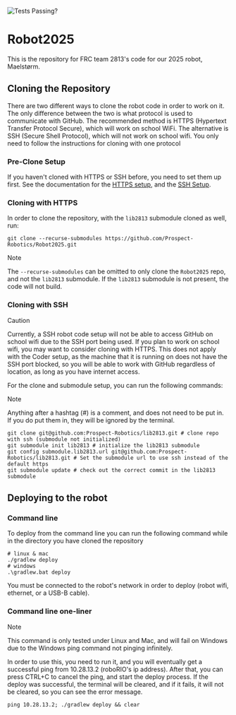 ![Tests Passing?](https://github.com/Prospect-Robotics/Robot2025/actions/workflows/gradle.yml/badge.svg)

# Robot2025

This is the repository for FRC team 2813's code for our 2025 robot, Maelstørm.

## Cloning the Repository

There are two different ways to clone the robot code in order to work on it.
The only difference between the two is what protocol is used to communicate with GitHub.
The recommended method is HTTPS (Hypertext Transfer Protocol Secure), which will work on school WiFi.
The alternative is SSH (Secure Shell Protocol), which will not work on school wifi.
You only need to follow the instructions for cloning with one protocol

### Pre-Clone Setup

If you haven't cloned with HTTPS or SSH before, you need to set them up first.
See the documentation for the [HTTPS setup](https://github.com/git-ecosystem/git-credential-manager/tree/release), and the [SSH Setup](https://docs.github.com/en/authentication/connecting-to-github-with-ssh).


### Cloning with HTTPS

In order to clone the repository, with the `lib2813` submodule cloned as well, run:

```
git clone --recurse-submodules https://github.com/Prospect-Robotics/Robot2025.git
```

> [!NOTE]
> The `--recurse-submodules` can be omitted to only clone the `Robot2025` repo, and not the `lib2813` submodule.
> If the `lib2813` submodule is not present, the code will not build.

### Cloning with SSH

> [!CAUTION]
> Currently, a SSH robot code setup will not be able to access GitHub on school wifi due to the SSH port being used.
> If you plan to work on school wifi, you may want to consider cloning with HTTPS.
> This does not apply with the Coder setup, as the machine that it is running on does not have the SSH port blocked, so you will be able to work with GitHub regardless of location, as long as you have internet access.

For the clone and submodule setup, you can run the following commands:

> [!NOTE]
> Anything after a hashtag (#) is a comment, and does not need to be put in.
If you do put them in, they will be ignored by the terminal.

```
git clone git@github.com:Prospect-Robotics/lib2813.git # clone repo with ssh (submodule not initialized)
git submodule init lib2813 # initialize the lib2813 submodule
git config submodule.lib2813.url git@github.com:Prospect-Robotics/lib2813.git # Set the submodule url to use ssh instead of the default https
git submodule update # check out the correct commit in the lib2813 submodule
```

## Deploying to the robot

### Command line

To deploy from the command line you can run the following command while in the directory you have cloned the repository
```
# linux & mac
./gradlew deploy
# windows
.\gradlew.bat deploy
```
You must be connected to the robot's network in order to deploy (robot wifi, ethernet, or a USB-B cable).

### Command line one-liner

> [!NOTE]
> This command is only tested under Linux and Mac, and will fail on Windows due to the Windows ping command not pinging infinitely.

In order to use this, you need to run it, and you will eventually get a successful ping from 10.28.13.2 (roboRIO's ip address).
After that, you can press CTRL+C to cancel the ping, and start the deploy process.
If the deploy was successful, the terminal will be cleared, and if it fails, it will not be cleared, so you can see the error message.

```
ping 10.28.13.2; ./gradlew deploy && clear
```
